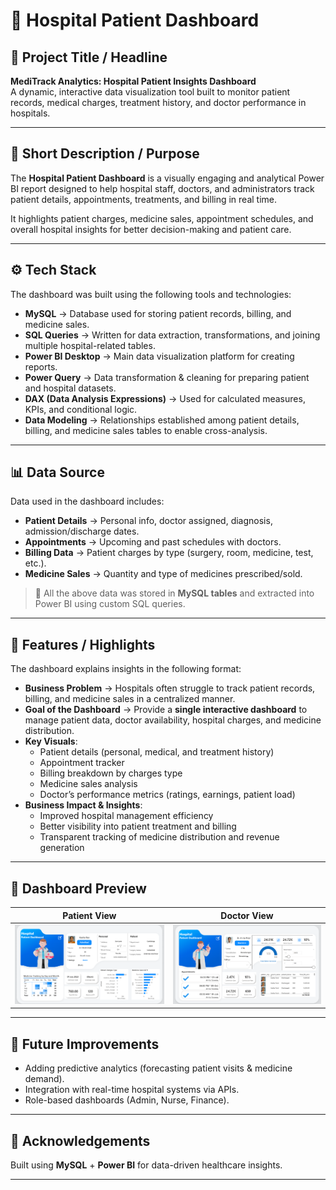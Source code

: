 
# 🏥 Hospital Patient Dashboard  

## 📌 Project Title / Headline  
**MediTrack Analytics: Hospital Patient Insights Dashboard**  
A dynamic, interactive data visualization tool built to monitor patient records, medical charges, treatment history, and doctor performance in hospitals.  

---

## 🎯 Short Description / Purpose  
The **Hospital Patient Dashboard** is a visually engaging and analytical Power BI report designed to help hospital staff, doctors, and administrators track patient details, appointments, treatments, and billing in real time.  

It highlights patient charges, medicine sales, appointment schedules, and overall hospital insights for better decision-making and patient care.  

---

## ⚙️ Tech Stack  
The dashboard was built using the following tools and technologies:  

- **MySQL** → Database used for storing patient records, billing, and medicine sales.  
- **SQL Queries** → Written for data extraction, transformations, and joining multiple hospital-related tables.  
- **Power BI Desktop** → Main data visualization platform for creating reports.  
- **Power Query** → Data transformation & cleaning for preparing patient and hospital datasets.  
- **DAX (Data Analysis Expressions)** → Used for calculated measures, KPIs, and conditional logic.  
- **Data Modeling** → Relationships established among patient details, billing, and medicine sales tables to enable cross-analysis.  

---

## 📊 Data Source  
Data used in the dashboard includes:  

- **Patient Details** → Personal info, doctor assigned, diagnosis, admission/discharge dates.  
- **Appointments** → Upcoming and past schedules with doctors.  
- **Billing Data** → Patient charges by type (surgery, room, medicine, test, etc.).  
- **Medicine Sales** → Quantity and type of medicines prescribed/sold.  

> 💾 All the above data was stored in **MySQL tables** and extracted into Power BI using custom SQL queries.  

---

## 🌟 Features / Highlights  

The dashboard explains insights in the following format:  

- **Business Problem** → Hospitals often struggle to track patient records, billing, and medicine sales in a centralized manner.  
- **Goal of the Dashboard** → Provide a **single interactive dashboard** to manage patient data, doctor availability, hospital charges, and medicine distribution.  
- **Key Visuals**:  
  - Patient details (personal, medical, and treatment history)  
  - Appointment tracker  
  - Billing breakdown by charges type  
  - Medicine sales analysis  
  - Doctor’s performance metrics (ratings, earnings, patient load)  
- **Business Impact & Insights**:  
  - Improved hospital management efficiency  
  - Better visibility into patient treatment and billing  
  - Transparent tracking of medicine distribution and revenue generation  

---

## 📸 Dashboard Preview  

| Patient View | Doctor View |   
|--------------|-------------|
| ![Patient Dashboard](Patients_Dashboard(1).png) | ![Doctor Dashboard](Patients_Dashboard(2).png) |  



---


## 📌 Future Improvements  
- Adding predictive analytics (forecasting patient visits & medicine demand).  
- Integration with real-time hospital systems via APIs.  
- Role-based dashboards (Admin, Nurse, Finance).  

---

## 🙌 Acknowledgements  
Built using **MySQL** + **Power BI** for data-driven healthcare insights.  

---
